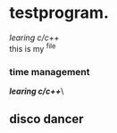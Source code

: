 # testprogram.
*learing c/c++*\
this is my <sup>file</sup>
### time management
***learing c/c++***\
## disco dancer

